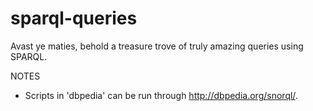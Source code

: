 # sparql-queries
Avast ye maties, behold a treasure trove of truly amazing queries using SPARQL.

NOTES
- Scripts in 'dbpedia' can be run through http://dbpedia.org/snorql/. 
